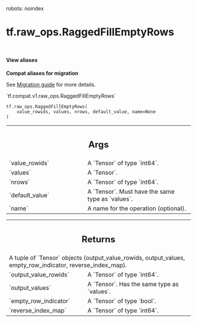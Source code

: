 robots: noindex

# tf.raw_ops.RaggedFillEmptyRows

<!-- Insert buttons and diff -->

<table class="tfo-notebook-buttons tfo-api nocontent" align="left">

</table>






<section class="expandable">
  <h4 class="showalways">View aliases</h4>
  <p>
<b>Compat aliases for migration</b>
<p>See
<a href="https://www.tensorflow.org/guide/migrate">Migration guide</a> for
more details.</p>
<p>`tf.compat.v1.raw_ops.RaggedFillEmptyRows`</p>
</p>
</section>

<pre class="devsite-click-to-copy prettyprint lang-py tfo-signature-link">
<code>tf.raw_ops.RaggedFillEmptyRows(
    value_rowids, values, nrows, default_value, name=None
)
</code></pre>



<!-- Placeholder for "Used in" -->


<!-- Tabular view -->
 <table class="responsive fixed orange">
<colgroup><col width="214px"><col></colgroup>
<tr><th colspan="2"><h2 class="add-link">Args</h2></th></tr>

<tr>
<td>
`value_rowids`<a id="value_rowids"></a>
</td>
<td>
A `Tensor` of type `int64`.
</td>
</tr><tr>
<td>
`values`<a id="values"></a>
</td>
<td>
A `Tensor`.
</td>
</tr><tr>
<td>
`nrows`<a id="nrows"></a>
</td>
<td>
A `Tensor` of type `int64`.
</td>
</tr><tr>
<td>
`default_value`<a id="default_value"></a>
</td>
<td>
A `Tensor`. Must have the same type as `values`.
</td>
</tr><tr>
<td>
`name`<a id="name"></a>
</td>
<td>
A name for the operation (optional).
</td>
</tr>
</table>



<!-- Tabular view -->
 <table class="responsive fixed orange">
<colgroup><col width="214px"><col></colgroup>
<tr><th colspan="2"><h2 class="add-link">Returns</h2></th></tr>
<tr class="alt">
<td colspan="2">
A tuple of `Tensor` objects (output_value_rowids, output_values, empty_row_indicator, reverse_index_map).
</td>
</tr>
<tr>
<td>
`output_value_rowids`<a id="output_value_rowids"></a>
</td>
<td>
A `Tensor` of type `int64`.
</td>
</tr><tr>
<td>
`output_values`<a id="output_values"></a>
</td>
<td>
A `Tensor`. Has the same type as `values`.
</td>
</tr><tr>
<td>
`empty_row_indicator`<a id="empty_row_indicator"></a>
</td>
<td>
A `Tensor` of type `bool`.
</td>
</tr><tr>
<td>
`reverse_index_map`<a id="reverse_index_map"></a>
</td>
<td>
A `Tensor` of type `int64`.
</td>
</tr>
</table>


